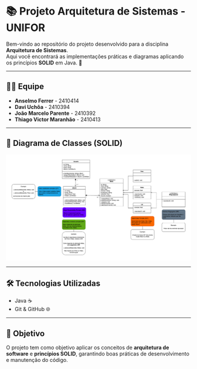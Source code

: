 # 📚 Projeto Arquitetura de Sistemas - UNIFOR

Bem-vindo ao repositório do projeto desenvolvido para a disciplina **Arquitetura de Sistemas**.  
Aqui você encontrará as implementações práticas e diagramas aplicando os princípios **SOLID** em Java. 🚀

---

## 👨‍💻 Equipe

- **Anselmo Ferrer** - 2410414
- **Davi Uchôa** - 2410394
- **João Marcelo Parente** - 2410392
- **Thiago Victor Maranhão** - 2410413

---

## 📐 Diagrama de Classes (SOLID)

<p align="center">
  <img src="Diagramas/DiagramaDeClasseSOLID.png" alt="Diagrama de classes com SOLID" width="600"/>
</p>

---

## 🛠️ Tecnologias Utilizadas
- Java ☕
- Git & GitHub 🌐

---

## 📌 Objetivo
O projeto tem como objetivo aplicar os conceitos de **arquitetura de software** e **princípios SOLID**, garantindo boas práticas de desenvolvimento e manutenção do código.  
